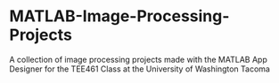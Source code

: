 # MATLAB-Image-Processing-Projects
A collection of image processing projects made with the MATLAB App Designer for the TEE461 Class at the University of Washington Tacoma
